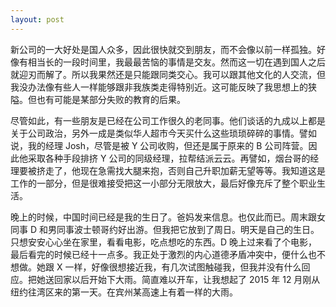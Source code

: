 ```yaml
---
layout: post
---
```


新公司的一大好处是国人众多，因此很快就交到朋友，而不会像以前一样孤独。好像有相当长的一段时间里，我最最苦恼的事情是交友。然而这一切在遇到国人之后就迎刃而解了。所以我果然还是只能跟同类交心。我可以跟其他文化的人交流，但我没办法像有些人一样能够跟非我族类走得特别近。这可能反映了我思想上的狭隘。但也有可能是某部分失败的教育的后果。

尽管如此，有一些朋友是已经在公司工作很久的老同事。他们谈话的九成以上都是关于公司政治，另外一成是类似华人超市今天买什么这些琐琐碎碎的事情。譬如说，我的经理 Josh，尽管是被 Y 公司收购，但还是属于原来的 B 公司阵营。因此他采取各种手段排挤 Y 公司的同级经理，拉帮结派云云。再譬如，烟台哥的经理要被挤走了，他现在急需找大腿来抱，否则自己升职加薪无望等等。我知道这是工作的一部分，但是很难接受把这一小部分无限放大，最后好像充斥了整个职业生活。

晚上的时候，中国时间已经是我的生日了。爸妈发来信息。也仅此而已。周末跟女同事 D 和男同事波士顿哥约好出游。但我把它放到了周日。明天是自己的生日。只想安安心心坐在家里，看看电影，吃点想吃的东西。D 晚上过来看了个电影，最后看完的时候已经十一点多。我正处于激烈的内心道德矛盾冲突中，便什么也不想做。她跟 X 一样，好像很想接近我，有几次试图触碰我，但我并没有什么回应。把她送回家以后开始下大雨。简直难以开车，让我想起了 2015 年 12 月刚从纽约往湾区来的第一天。在宾州某高速上有着一样的大雨。
